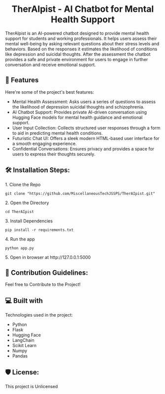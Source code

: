 <h1 align="center" id="title">TherAIpist - AI Chatbot for Mental Health Support</h1>

<p id="description">TherAIpist is an AI-powered chatbot designed to provide mental health support for students and working professionals. It helps users assess their mental well-being by asking relevant questions about their stress levels and behaviors. Based on the responses it estimates the likelihood of conditions like depression and suicidal thoughts. After the assessment the chatbot provides a safe and private environment for users to engage in further conversation and receive emotional support.</p>

  
  
<h2>🧐 Features</h2>

Here're some of the project's best features:

*   Mental Health Assessment: Asks users a series of questions to assess the likelihood of depression suicidal thoughts and schizophrenia.
*   AI Chatbot Support: Provides private AI-driven conversation using Hugging Face models for mental health guidance and emotional support.
*   User Input Collection: Collects structured user responses through a form to aid in predicting mental health conditions.
*   Futuristic Chat UI: Offers a sleek modern HTML-based user interface for a smooth engaging experience.
*   Confidential Conversations: Ensures privacy and provides a space for users to express their thoughts securely.

<h2>🛠️ Installation Steps:</h2>

<p>1. Clone the Repo</p>

```
git clone "https://github.com/MiscellaneousTechJSSPS/TherAIpist.git"
```

<p>2. Open the Directory</p>

```
cd TherAIpist
```

<p>3. Install Dependencies</p>

```
pip install -r requirements.txt
```

<p>4. Run the app</p>

```
python app.py
```

<p>5. Open in browser at http://127.0.0.1:5000</p>

<h2>🍰 Contribution Guidelines:</h2>

Feel free to Contribute to the Project!

  
  
<h2>💻 Built with</h2>

Technologies used in the project:

*   Python
*   Flask
*   Hugging Face
*   LangChain
*   Scikit Learn
*   Numpy
*   Pandas

<h2>🛡️ License:</h2>

This project is Unlicensed